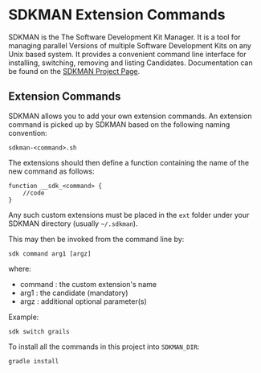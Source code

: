 # SDKMAN Extension Commands

SDKMAN is the The Software Development Kit Manager. It is a tool for managing parallel Versions of multiple Software Development Kits on any Unix based system. It provides a convenient command line interface for installing, switching, removing and listing Candidates. Documentation can be found on the [SDKMAN Project Page](http://skdman.io).

## Extension Commands

SDKMAN allows you to add your own extension commands. An extension command is picked up by SDKMAN based on the following naming convention:

    sdkman-<command>.sh

The extensions should then define a function containing the name of the new command as follows:

	function __sdk_<command> {
		//code
	}

Any such custom extensions must be placed in the `ext` folder under your SDKMAN directory (usually `~/.sdkman`).

This may then be invoked from the command line by:

    sdk command arg1 [argz]

where:
* command : the custom extension's name
* arg1 : the candidate (mandatory)
* argz : additional optional parameter(s)

Example:

    sdk switch grails


To install all the commands in this project into `SDKMAN_DIR`:

    gradle install
